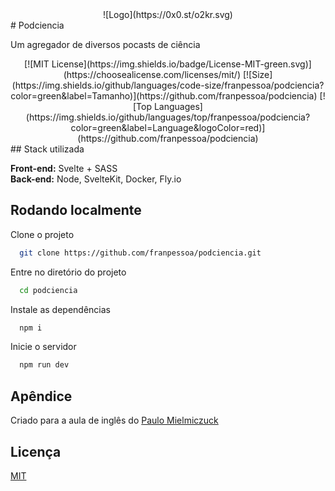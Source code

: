 <div align="center">
![Logo](https://0x0.st/o2kr.svg)
</div>
# Podciencia

Um agregador de diversos pocasts de ciência


<div align="center">
[![MIT License](https://img.shields.io/badge/License-MIT-green.svg)](https://choosealicense.com/licenses/mit/)
[![Size](https://img.shields.io/github/languages/code-size/franpessoa/podciencia?color=green&label=Tamanho)](https://github.com/franpessoa/podciencia)
[![Top Languages](https://img.shields.io/github/languages/top/franpessoa/podciencia?color=green&label=Language&logoColor=red)](https://github.com/franpessoa/podciencia)
</div>
## Stack utilizada

**Front-end:**  Svelte + SASS
\
**Back-end:** Node, SvelteKit, Docker, Fly.io


## Rodando localmente

Clone o projeto

```bash
  git clone https://github.com/franpessoa/podciencia.git
```

Entre no diretório do projeto

```bash
  cd podciencia
```

Instale as dependências

```bash
  npm i
```

Inicie o servidor

```bash
  npm run dev
```


## Apêndice

Criado para a aula de inglês do [Paulo Mielmiczuck](https://www.youtube.com/user/mielmiczuk10)


## Licença

[MIT](https://choosealicense.com/licenses/mit/)

